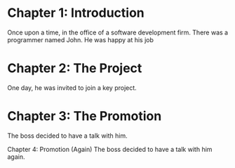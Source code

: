 # Chapter 1: Introduction

Once upon a time, in the office of a software development firm.
There was a programmer named John.
He was happy at his job

# Chapter 2: The Project

One day, he was invited to join a key project.

# Chapter 3: The Promotion

The boss decided to have a talk with him.

Chapter 4: Promotion (Again)
The boss decided to have a talk with him again.

